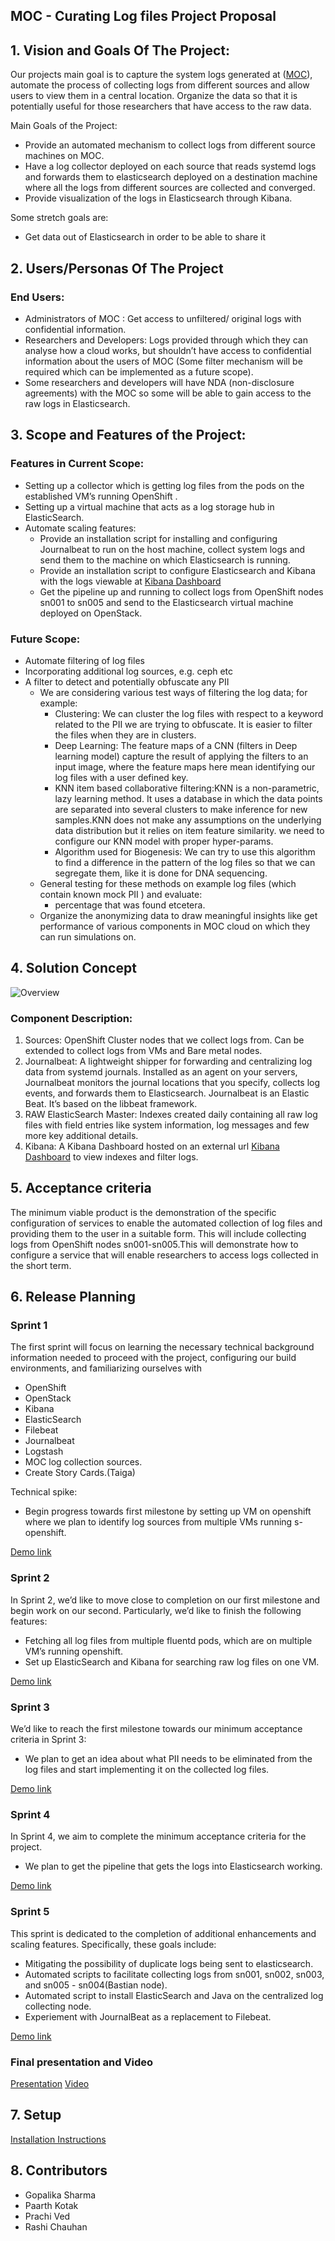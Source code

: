## MOC - Curating Log files Project Proposal

## 1. Vision and Goals Of The Project:

Our projects main goal is to capture the system logs generated at ([MOC](link:https://massopen.cloud/)), automate the process of collecting logs from different sources and allow users to view them in a central location. Organize the data so that it is potentially useful for those researchers that have access to the raw data.

Main Goals of the Project:

* Provide an automated mechanism to collect logs from different source machines on MOC. 
* Have a log collector deployed on each source that reads systemd logs and forwards them to elasticsearch deployed on a destination machine where all the logs from different sources are collected and converged.
* Provide visualization of the logs in Elasticsearch through Kibana.

Some stretch goals are:
* Get data out of Elasticsearch in order to be able to share it
	
## 2. Users/Personas Of The Project

### End Users:
* Administrators of MOC : Get access to unfiltered/ original logs with confidential information.
* Researchers and Developers: Logs provided through which they can analyse how a cloud works, but shouldn’t have access to confidential information about the users of MOC (Some filter mechanism will be required which can be implemented as a future scope).
* Some researchers and developers will have NDA (non-disclosure agreements) with the MOC so some will be able to gain access to the raw logs in Elasticsearch.

## 3. Scope and Features of the Project:

### Features in Current Scope:
* Setting up a collector which is getting log files from the pods on the established VM’s running OpenShift .
* Setting up a virtual machine that acts as a log storage hub in ElasticSearch.
* Automate scaling features:
	* Provide an installation script for installing and configuring Journalbeat to run on the host machine, collect system logs and send them to the machine on which Elasticsearch is running.
	* Provide an installation script to configure Elasticsearch and Kibana with the logs viewable at [Kibana Dashboard](logging.osh.massopen.cloud:5602)
	* Get the pipeline up and running to collect logs from OpenShift nodes sn001 to sn005 and send to the Elasticsearch virtual machine deployed on OpenStack.

### Future Scope:

* Automate filtering of log files
* Incorporating additional log sources, e.g. ceph etc
* A filter to detect and potentially obfuscate any PII
    * We are considering various test ways of filtering the log data; for example:
		* Clustering: We can cluster the log files with respect to a keyword related to the PII we are trying to obfuscate. It is easier to filter the files when they are in clusters.
        * Deep Learning: The feature maps of a CNN (filters in Deep learning model) capture the result of applying the filters to an input image, where the feature maps here mean identifying our log files with a user defined key.
        * KNN item based collaborative filtering:KNN is a non-parametric, lazy learning method. It uses a database in which the data points are separated into several clusters to make inference for new samples.KNN does not make any assumptions on the underlying data distribution but it relies on item feature similarity. we need to configure our KNN model with proper hyper-params.
        * Algorithm used for Biogenesis: We can try to use this algorithm to find a difference in the pattern of the log files so that we can segregate them, like it is done for DNA sequencing.
	* General testing for these methods on example log files (which contain known mock PII )
       and evaluate:
    	* percentage that was found etcetera.
	* Organize the anonymizing data to draw meaningful insights like get performance of various components in MOC cloud on which they can run simulations on.


## 4. Solution Concept

![Overview](https://github.com/BU-NU-CLOUD-F19/Curating_Log_Files/blob/master/images/FCC.png)


### Component Description:

1. Sources: OpenShift Cluster nodes that we collect logs from. Can be extended to collect logs from VMs and Bare metal nodes.
2. Journalbeat: A lightweight shipper for forwarding and centralizing log data from systemd journals. Installed as an agent on your servers, Journalbeat monitors the journal locations that you specify, collects log events, and forwards them to Elasticsearch. Journalbeat is an Elastic Beat. It’s based on the libbeat framework.
3. RAW ElasticSearch Master: Indexes created daily containing all raw log files with field entries like system information, log messages and few more key additional details.
4. Kibana: A Kibana Dashboard hosted on an external url [Kibana Dashboard](logging.osh.massopen.cloud:5602) to view indexes and filter logs.

## 5. Acceptance criteria

The minimum viable product is the demonstration of the specific configuration of services to enable the automated collection of log files and providing them to the user in a suitable form. This will include collecting logs from OpenShift nodes sn001-sn005.This will demonstrate how to configure a service that will enable researchers to access logs collected in the short term.

## 6. Release Planning
### Sprint 1 
The first sprint will focus on learning the necessary technical background information needed to proceed with the project, configuring our build environments, and familiarizing ourselves with 
* OpenShift
* OpenStack
* Kibana
* ElasticSearch
* Filebeat
* Journalbeat
* Logstash
* MOC log collection sources. 
* Create Story Cards.(Taiga)

Technical spike: 
* Begin progress towards first milestone by setting up VM on openshift where we plan to identify log sources from multiple VMs running s-openshift.

[Demo link](https://github.com/BU-NU-CLOUD-F19/Curating_Log_Files/blob/master/demos/Week1.pptx)


### Sprint 2
In Sprint 2, we’d like to move close to completion on our first milestone and begin work on our second. Particularly, we’d like to finish the following features:
* Fetching all log files from multiple fluentd pods, which are on multiple VM’s running openshift.
* Set up ElasticSearch and Kibana for searching raw log files on one VM.

[Demo link](https://docs.google.com/presentation/d/1Lb6w3OOkxOWkB-IKia2YSLu2TSyXegyiNVqggS_0JC0/edit?usp=sharing)


### Sprint 3
We’d like to reach the first milestone towards our minimum acceptance criteria in Sprint 3:
* We plan to get an idea about what PII needs to be eliminated from the log files and start implementing it on the collected log files.

[Demo link](https://1drv.ms/p/s!AkxTmCI5bOduolw-_DrHA8nTTuFw)

### Sprint 4
In Sprint 4, we aim to complete the minimum acceptance criteria for the project. 
* We plan to get the pipeline that gets the logs into Elasticsearch working.

[Demo link](https://docs.google.com/presentation/d/1SH1uk2c1wEw1WvuMuofFlmsqSqIh6njIhA0qGZ1hxU4/edit?usp=sharing)

### Sprint 5
This sprint is dedicated to the completion of additional enhancements and scaling features. Specifically, these goals include:
* Mitigating the possibility of duplicate logs being sent to elasticsearch.
* Automated scripts to facilitate collecting logs from sn001, sn002, sn003, and sn005 - sn004(Bastian node).
* Automated script to install ElasticSearch and Java on the centralized log collecting node. 
* Experiement with JournalBeat as a replacement to Filebeat.

[Demo link](https://docs.google.com/presentation/d/18rMIOXpnfeDlslEvj1_XluwOT4YEgfpM75S5_-QNLAw/edit?usp=sharing)

### Final presentation and Video

[Presentation](https://prezi.com/view/HJTMrKolB6Vddy8UkSXG/)
[Video](https://youtu.be/1XmLbdqIEmM)


## 7. Setup

[Installation Instructions](https://github.com/BU-NU-CLOUD-F19/Curating_Log_Files/blob/master/Install.md)

## 8. Contributors
* Gopalika Sharma
* Paarth Kotak
* Prachi Ved
* Rashi Chauhan




